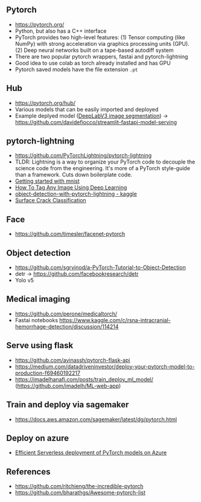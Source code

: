 ## Pytorch
* https://pytorch.org/
* Python, but also has a C++ interface
* PyTorch provides two high-level features: (1) Tensor computing (like NumPy) with strong acceleration via graphics processing units (GPU). (2) Deep neural networks built on a tape-based autodiff system
* There are two popular pytorch wrappers, fastai and pytorch-lightning
* Good idea to use colab as torch already installed and has GPU
* Pytorch saved models have the file extension `.pt`

## Hub
* https://pytorch.org/hub/
* Various models that can be easily imported and deployed
* Example deplyed model ([DeepLabV3 image segmentation](https://pytorch.org/hub/pytorch_vision_deeplabv3_resnet101/)) -> https://github.com/davidefiocco/streamlit-fastapi-model-serving

## pytorch-lightning
* https://github.com/PyTorchLightning/pytorch-lightning
* TLDR: Lightning is a way to organize your PyTorch code to decouple the science code from the engineering. It's more of a PyTorch style-guide than a framework. Cuts down boilerplate code.
* [Getting started with mnist](https://www.learnopencv.com/getting-started-with-pytorch-lightning/)
* [How To Tag Any Image Using Deep Learning](https://towardsdatascience.com/how-to-tag-any-image-using-deep-learning-84a0dc2e03c2)
* [object-detection-with-pytorch-lightning - kaggle](https://www.kaggle.com/artgor/object-detection-with-pytorch-lightning)
* [Surface Crack Classification](https://github.com/mtszkw/surface-crack)

## Face
* https://github.com/timesler/facenet-pytorch

## Object detection
* https://github.com/sgrvinod/a-PyTorch-Tutorial-to-Object-Detection
* detr -> https://github.com/facebookresearch/detr
* Yolo v5

## Medical imaging
* https://github.com/perone/medicaltorch/
* Fastai notebooks https://www.kaggle.com/c/rsna-intracranial-hemorrhage-detection/discussion/114214

## Serve using flask
* https://github.com/avinassh/pytorch-flask-api
* https://medium.com/datadriveninvestor/deploy-your-pytorch-model-to-production-f69460192217
* https://imadelhanafi.com/posts/train_deploy_ml_model/ (https://github.com/imadelh/ML-web-app)

## Train and deploy via sagemaker
* https://docs.aws.amazon.com/sagemaker/latest/dg/pytorch.html

## Deploy on azure
* [Efficient Serverless deployment of PyTorch models on Azure](https://medium.com/pytorch/efficient-serverless-deployment-of-pytorch-models-on-azure-dc9c2b6bfee7)

## References
* https://github.com/ritchieng/the-incredible-pytorch
* https://github.com/bharathgs/Awesome-pytorch-list